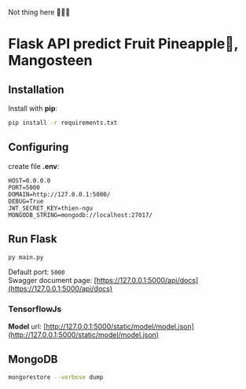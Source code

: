 Not thing here 😶‍🌫️🤫

# Flask API predict Fruit Pineapple🍍, Mangosteen

## Installation
Install with __pip__:
```bash
pip install -r requirements.txt
```
## Configuring
create file **.env**:
```
HOST=0.0.0.0
PORT=5000
DOMAIN=http://127.0.0.1:5000/
DEBUG=True
JWT_SECRET_KEY=thien-ngu
MONGODB_STRING=mongodb://localhost:27017/
```
## Run Flask
```bash
py main.py
```
Default port: `5000`<br>
Swagger document page: [https://127.0.0.1:5000/api/docs](https://127.0.0.1:5000/api/docs)

### TensorflowJs 

__Model__ url:
[http://127.0.0.1:5000/static/model/model.json](http://127.0.0.1:5000/static/model/model.json)


## MongoDB
```bash
mongorestore --verbose dump
```